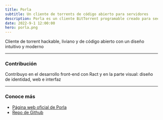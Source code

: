 ```yaml
---
title: Porla
subtitle: Un cliente de torrents de código abierto para servidores
description: Porla es un cliente BitTorrent programable creado para seedboxes y servidores
date: 2022-9-1 12:00:00
hero: porla.png
---
```

<p class="lead">
	Cliente de torrent hackable, liviano y de código abierto con un diseño intuitivo y moderno
</p>

---

### Contribución
Contribuyo en el desarrollo front-end con Ract y en la parte visual: diseño de identidad, web e interfaz

---

### Conoce más
- [Página web oficial de Porla](https://porla.org)
- [Repo de Github](https://github.com/porla/porla)
